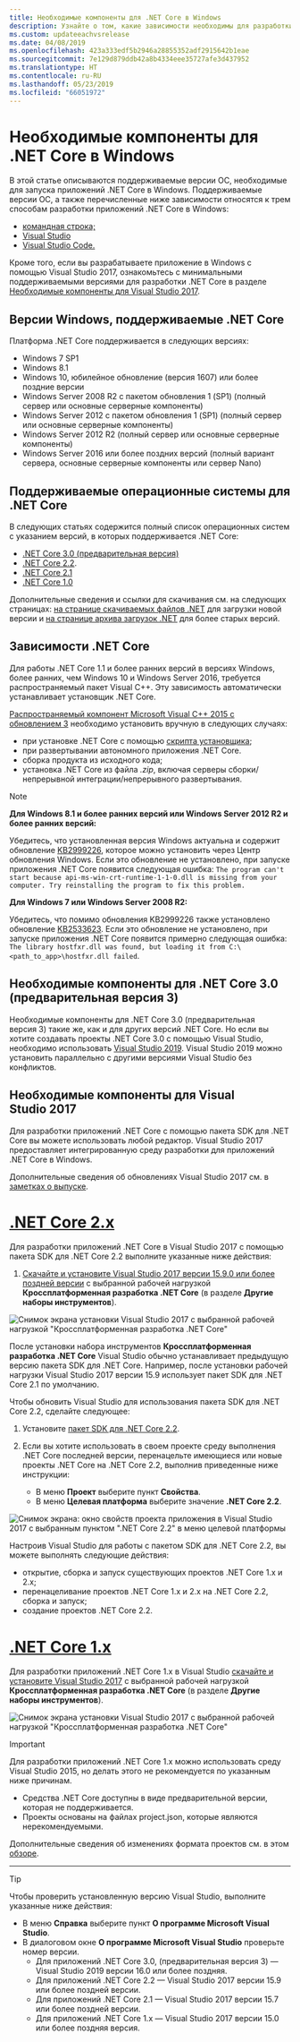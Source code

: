 ```yaml
---
title: Необходимые компоненты для .NET Core в Windows
description: Узнайте о том, какие зависимости необходимы для разработки и запуска приложений .NET Core на компьютере Windows.
ms.custom: updateeachvsrelease
ms.date: 04/08/2019
ms.openlocfilehash: 423a333edf5b2946a28855352adf2915642b1eae
ms.sourcegitcommit: 7e129d879ddb42a8b4334eee35727afe3d437952
ms.translationtype: HT
ms.contentlocale: ru-RU
ms.lasthandoff: 05/23/2019
ms.locfileid: "66051972"
---
```

# <a name="prerequisites-for-net-core-on-windows"></a>Необходимые компоненты для .NET Core в Windows

В этой статье описываются поддерживаемые версии ОС, необходимые для запуска приложений .NET Core в Windows. Поддерживаемые версии ОС, а также перечисленные ниже зависимости относятся к трем способам разработки приложений .NET Core в Windows:

* [командная строка;](tutorials/using-with-xplat-cli.md)
* [Visual Studio](https://www.visualstudio.com/downloads/?utm_medium=microsoft&utm_source=docs.microsoft.com&utm_campaign=button+cta&utm_content=download+vs2017)
* [Visual Studio Code.](https://code.visualstudio.com/)

Кроме того, если вы разрабатываете приложение в Windows с помощью Visual Studio 2017, ознакомьтесь с минимальными поддерживаемыми версиями для разработки .NET Core в разделе [Необходимые компоненты для Visual Studio 2017](#prerequisites-with-visual-studio-2017).

## <a name="net-core-supported-windows-versions"></a>Версии Windows, поддерживаемые .NET Core

Платформа .NET Core поддерживается в следующих версиях:

* Windows 7 SP1
* Windows 8.1
* Windows 10, юбилейное обновление (версия 1607) или более поздние версии
* Windows Server 2008 R2 с пакетом обновления 1 (SP1) (полный сервер или основные серверные компоненты)
* Windows Server 2012 с пакетом обновления 1 (SP1) (полный сервер или основные серверные компоненты)
* Windows Server 2012 R2 (полный сервер или основные серверные компоненты)
* Windows Server 2016 или более поздних версий (полный вариант сервера, основные серверные компоненты или сервер Nano)

## <a name="net-core-supported-operating-systems"></a>Поддерживаемые операционные системы для .NET Core

В следующих статьях содержится полный список операционных систем с указанием версий, в которых поддерживается .NET Core:

* [.NET Core 3.0 (предварительная версия)](https://github.com/dotnet/core/blob/master/release-notes/3.0/3.0-supported-os.md)
* [.NET Core 2.2](https://github.com/dotnet/core/blob/master/release-notes/2.2/2.2-supported-os.md).
* [.NET Core 2.1](https://github.com/dotnet/core/blob/master/release-notes/2.1/2.1-supported-os.md)
* [.NET Core 1.0](https://github.com/dotnet/core/blob/master/release-notes/1.0/1.0-supported-os.md)

Дополнительные сведения и ссылки для скачивания см. на следующих страницах: [на странице скачиваемых файлов .NET](https://dotnet.microsoft.com/download) для загрузки новой версии и [на странице архива загрузок .NET](https://dotnet.microsoft.com/download/archives#dotnet-core) для более старых версий.

## <a name="net-core-dependencies"></a>Зависимости .NET Core

Для работы .NET Core 1.1 и более ранних версий в версиях Windows, более ранних, чем Windows 10 и Windows Server 2016, требуется распространяемый пакет Visual C++. Эту зависимость автоматически устанавливает установщик .NET Core.

[Распространяемый компонент Microsoft Visual C++ 2015 с обновлением 3](https://www.microsoft.com/download/details.aspx?id=52685) необходимо установить вручную в следующих случаях:

* при установке .NET Core с помощью [скрипта установщика](./tools/dotnet-install-script.md);
* при развертывании автономного приложения .NET Core.
* сборка продукта из исходного кода;
* установка .NET Core из файла *.zip*, включая серверы сборки/непрерывной интеграции/непрерывного развертывания.

> [!NOTE]
> **Для Windows 8.1 и более ранних версий или Windows Server 2012 R2 и более ранних версий:**
>
> Убедитесь, что установленная версия Windows актуальна и содержит обновление [KB2999226](https://support.microsoft.com/help/2999226/update-for-universal-c-runtime-in-windows), которое можно установить через Центр обновления Windows. Если это обновление не установлено, при запуске приложения .NET Core появится следующая ошибка: `The program can't start because api-ms-win-crt-runtime-1-1-0.dll is missing from your computer. Try reinstalling the program to fix this problem.`
>
> **Для Windows 7 или Windows Server 2008 R2:**
>
> Убедитесь, что помимо обновления KB2999226 также установлено обновление [KB2533623](https://support.microsoft.com/help/2533623/microsoft-security-advisory-insecure-library-loading-could-allow-remot). Если это обновление не установлено, при запуске приложения .NET Core появится примерно следующая ошибка: `The library hostfxr.dll was found, but loading it from C:\<path_to_app>\hostfxr.dll failed`.

## <a name="prerequisites-for-net-core-30-preview-3"></a>Необходимые компоненты для .NET Core 3.0 (предварительная версия 3)

Необходимые компоненты для .NET Core 3.0 (предварительная версия 3) такие же, как и для других версий .NET Core. Но если вы хотите создавать проекты .NET Core 3.0 с помощью Visual Studio, необходимо использовать [Visual Studio 2019](https://visualstudio.microsoft.com/downloads/?utm_medium=microsoft&utm_source=docs.microsoft.com&utm_campaign=inline+link&utm_content=download+vs2019). Visual Studio 2019 можно установить параллельно с другими версиями Visual Studio без конфликтов.

## <a name="prerequisites-with-visual-studio-2017"></a>Необходимые компоненты для Visual Studio 2017
    
Для разработки приложений .NET Core с помощью пакета SDK для .NET Core вы можете использовать любой редактор. Visual Studio 2017 предоставляет интегрированную среду разработки для приложений .NET Core в Windows.

Дополнительные сведения об обновлениях Visual Studio 2017 см. в [заметках о выпуске](/visualstudio/releasenotes/vs2017-relnotes).

# <a name="net-core-2xtabnetcore2x"></a>[.NET Core 2.x](#tab/netcore2x)

Для разработки приложений .NET Core в Visual Studio 2017 с помощью пакета SDK для .NET Core 2.2 выполните указанные ниже действия:

 1. [Скачайте и установите Visual Studio 2017 версии 15.9.0 или более поздней версии](/visualstudio/install/install-visual-studio) с выбранной рабочей нагрузкой **Кроссплатформенная разработка .NET Core** (в разделе **Другие наборы инструментов**).

![Снимок экрана установки Visual Studio 2017 с выбранной рабочей нагрузкой "Кроссплатформенная разработка .NET Core"](./media/windows-prerequisites/vs-2017-workloads.jpg)

После установки набора инструментов **Кроссплатформенная разработка .NET Core** Visual Studio обычно устанавливает предыдущую версию пакета SDK для .NET Core.
Например, после установки рабочей нагрузки Visual Studio 2017 версии 15.9 использует пакет SDK для .NET Core 2.1 по умолчанию.

Чтобы обновить Visual Studio для использования пакета SDK для .NET Core 2.2, сделайте следующее:

 1. Установите [пакет SDK для .NET Core 2.2](https://dotnet.microsoft.com/download).

 1. Если вы хотите использовать в своем проекте среду выполнения .NET Core последней версии, перенацельте имеющиеся или новые проекты .NET Core на .NET Core 2.2, выполнив приведенные ниже инструкции:

    * В меню **Проект** выберите пункт **Свойства**.
    * В меню **Целевая платформа** выберите значение **.NET Core 2.2**.

![Снимок экрана: окно свойств проекта приложения в Visual Studio 2017 с выбранным пунктом ".NET Core 2.2" в меню целевой платформы](./media/windows-prerequisites/targeting-dotnet-core.jpg)

Настроив Visual Studio для работы с пакетом SDK для .NET Core 2.2, вы можете выполнять следующие действия:

* открытие, сборка и запуск существующих проектов .NET Core 1.x и 2.x;
* перенацеливание проектов .NET Core 1.x и 2.x на .NET Core 2.2, сборка и запуск;
* создание проектов .NET Core 2.2.

# <a name="net-core-1xtabnetcore1x"></a>[.NET Core 1.x](#tab/netcore1x)

Для разработки приложений .NET Core 1.x в Visual Studio [скачайте и установите Visual Studio 2017](/visualstudio/install/install-visual-studio) с выбранной рабочей нагрузкой **Кроссплатформенная разработка .NET Core** (в разделе **Другие наборы инструментов**).

![Снимок экрана установки Visual Studio 2017 с выбранной рабочей нагрузкой "Кроссплатформенная разработка .NET Core"](./media/windows-prerequisites/vs-workloads.jpg)

> [!IMPORTANT]
> Для разработки приложений .NET Core 1.x можно использовать среду Visual Studio 2015, но делать этого не рекомендуется по указанным ниже причинам.
  > * Средства .NET Core доступны в виде предварительной версии, которая не поддерживается.
  > * Проекты основаны на файлах project.json, которые являются нерекомендуемыми.
>
> Дополнительные сведения об изменениях формата проектов см. в этом [обзоре](./tools/cli-msbuild-architecture.md).

---

<a name="vs-mapping"></a>

> [!TIP]
> Чтобы проверить установленную версию Visual Studio, выполните указанные ниже действия:
>
> * В меню **Справка** выберите пункт **О программе Microsoft Visual Studio**.
> * В диалоговом окне **О программе Microsoft Visual Studio** проверьте номер версии.
>   * Для приложений .NET Core 3.0, (предварительная версия 3) — Visual Studio 2019 версии 16.0 или более поздняя.
>   * Для приложений .NET Core 2.2 — Visual Studio 2017 версии 15.9 или более поздней версии.
>   * Для приложений .NET Core 2.1 — Visual Studio 2017 версии 15.7 или более поздней версии.
>   * Для приложений .NET Core 1.x — Visual Studio 2017 версии 15.0 или более поздняя версия.
